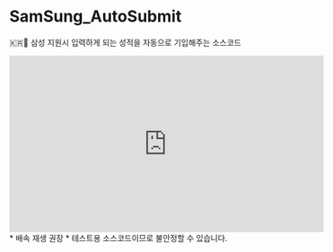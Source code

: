 # SamSung_AutoSubmit
🇰🇷💼 삼성 지원시 입력하게 되는 성적을 자동으로 기입해주는 소스코드


<iframe width="560" height="315" src="https://www.youtube.com/embed/bPMYSqB1dVQ" frameborder="0"> </iframe>
* 배속 재생 권장
* 테스트용 소스코드이므로 불안정할 수 있습니다.
